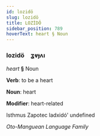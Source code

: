 ```yaml
---
id: lozidö
slug: lozidö
title: LOZİDÖ
sidebar_position: 789
hoverText: heart § Noun
---
```


### lozidö&emsp;<span kind="abugida">ʓⱴɟʌı</span>

*heart* **§** Noun

**Verb**: to be a heart

**Noun**: heart

**Modifier**: heart-related

Isthmus Zapotec ladxidó' undefined

*Oto-Manguean Language Family*